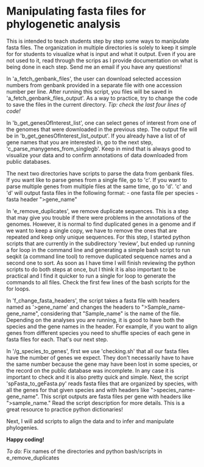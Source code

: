 # Manipulating fasta files for phylogenetic analysis

This is intended to teach students step by step some ways to manipulate fasta 
files. The organization in multiple directories is solely to keep it simple 
for for students to visualize what is input and what it output. Even if you 
are not used to it, read through the scrips as I provide documentation on 
what is being done in each step. Send me an email if you have any questions!

In 'a_fetch_genbank_files', the user can download selected accession numbers 
from genbank provided in a separate file with one accession number per line. 
After running this script, you files will be saved in 
'a_fetch_genbank_files_output'. As a way to practice, try to change the code
to save the files in the current directory. 
*Tip: check the last four lines of code!*

In 'b_get_genesOfInterest_list', one can select genes of interest from one 
of the genomes that were downloaded in the previous step. The output file will
be in 'b_get_genesOfInterest_list_output'. If you already have a list of of 
gene names that you are interested in, go to the next step, 
'c_parse_manygenes_from_singlegb'. Keep in mind that is always good to 
visualize your data and to confirm annotations of data downloaded from public 
databases.

The next two directories have scripts to parse the data from genbank files. 
If you want like to parse genes from a single file, go to 'c'. If you want 
to parse multiple genes from multiple files at the same time, go to 'd'.
'c' and 'd' will output fasta files in the following format:
    - one fasta file per species
    - fasta header ">gene_name"

In 'e_remove_duplicates', we remove duplicate sequences. This is a step that
may give you trouble if there were problems in the annotations of the genomes. 
However, it is normal to find duplicated genes in a genome and if we want to 
keep a single copy, we have to remove the ones that are repeated and keep only 
unique sequences. For this step, I started python scripts that are currently 
in the subdirectory 'review', but ended up running a for loop in the command 
line and generating a simple bash script to run seqkit (a command line tool) 
to remove duplicated sequence names and a second one to sort. As soon as I 
have time I will finish reviewing the python scripts to do both steps at once,
but I think it is also important to be practical and I find it 
quicker to run a single for loop to generate the commands to all files. Check
the first few lines of the bash scripts for the for loops.

In 'f_change_fasta_headers', the script takes a fasta file with headers named as 
'>gene_name' and changes the headers to ">Sample_name-gene_name", considering that
"Sample_name" is the name of the file. Depending on the analyses you are running, 
it is good to have both the species and the gene names in the header. For example,
if you want to align genes from different species you need to shuffle species of 
each gene in fasta files for each. That's our next step.

In '/g_species_to_genes', first we use 'checking.sh' that all our fasta files have
the number of genes we expect. They don't necessarily have to have the same number 
because the gene may have been lost in some species, or the record on the public
database was incomplete. In any case it is important to check and it is also 
pretty quick and simple.
Next, the script 'spFasta_to_geFasta.py' reads fasta files that are organized by
species, with all the genes for that given species and with headers like 
">species_name-gene_name". This script outputs are fasta files per gene with
headers like ">sample_name." Read the script description for more details. This is
a great resource to practice python dictionaries!

Next, I will add scripts to align the data and to infer and manipulate phylogenies.


__Happy coding!__

*To do:*
Fix names of the directories and python bash/scripts in e_remove_duplicates
